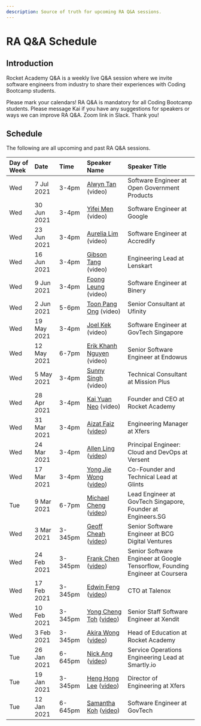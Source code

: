 ```yaml
---
description: Source of truth for upcoming RA Q&A sessions.
---
```


# RA Q&A Schedule

## Introduction

Rocket Academy Q&A is a weekly live Q&A session where we invite software engineers from industry to share their experiences with Coding Bootcamp students.

Please mark your calendars! RA Q&A is mandatory for all Coding Bootcamp students. Please message Kai if you have any suggestions for speakers or ways we can improve RA Q&A. Zoom link in Slack. Thank you!

## Schedule

The following are all upcoming and past RA Q&A sessions.

| Day of Week | Date | Time | Speaker Name | Speaker Title |
| :--- | :--- | :--- | :--- | :--- |
| Wed | 7 Jul 2021 | 3-4pm | [Alwyn Tan](https://www.linkedin.com/in/alwynt/) \(video\) | Software Engineer at Open Government Products |
| Wed | 30 Jun 2021 | 3-4pm | [Yifei Men](https://www.linkedin.com/in/yifeimen/) \(video\) | Software Engineer at Google |
| Wed | 23 Jun 2021 | 3-4pm | [Aurelia Lim](https://www.linkedin.com/in/aurelia-l-824078140/) \(video\) | Software Engineer at Accredify |
| Wed | 16 Jun 2021 | 3-4pm | [Gibson Tang](https://www.linkedin.com/in/gibsontang/) \(video\) | Engineering Lead at Lenskart |
| Wed | 9 Jun 2021 | 3-4pm | [Foong Leung](https://www.linkedin.com/in/foong-leung-76171758/) \(video\) | Software Engineer at Binery |
| Wed | 2 Jun 2021 | 5-6pm | [Toon Pang Ong](https://www.linkedin.com/in/ongtoonpang/) \(video\) | Senior Consultant at Ufinity |
| Wed | 19 May 2021 | 3-4pm | [Joel Kek](https://www.linkedin.com/in/joelkek/) \(video\) | Software Engineer at GovTech Singapore |
| Wed | 12 May 2021 | 6-7pm | [Erik Khanh Nguyen](https://www.linkedin.com/in/erikng/) \(video\) | Senior Software Engineer at Endowus |
| Wed | 5 May 2021 | 3-4pm | [Sunny Singh](https://www.linkedin.com/in/sstrgh/) \(video\) | Technical Consultant at Mission Plus |
| Wed | 28 Apr 2021 | 3-4pm | [Kai Yuan Neo](https://www.linkedin.com/in/kaiyuanneo/) \(video\) | Founder and CEO at Rocket Academy |
| Wed | 31 Mar 2021 | 3-4pm | [Aizat Faiz](https://www.linkedin.com/in/aizatto/) \([video](https://youtu.be/Mdho34airS0)\) | Engineering Manager at Xfers |
| Wed | 24 Mar 2021 | 3-4pm | [Allen Ling](https://www.linkedin.com/in/allen-ling-57110590/) \([video](https://youtu.be/8xhFRpgnm6k)\) | Principal Engineer: Cloud and DevOps at Versent |
| Wed | 17 Mar 2021 | 3-4pm | [Yong Jie Wong](https://www.linkedin.com/in/wongyongjie/) \([video](https://youtu.be/Mq8cZtXf7ls)\) | Co-Founder and Technical Lead at Glints |
| Tue | 9 Mar 2021 | 6-7pm | [Michael Cheng](https://www.linkedin.com/in/miccheng/) \([video](https://youtu.be/qd-mCIEmIX8)\) | Lead Engineer at GovTech Singapore, Founder at Engineers.SG |
| Wed | 3 Mar 2021 | 3-345pm | [Geoff Cheah](https://www.linkedin.com/in/geoffreycheah/) \([video](https://youtu.be/b1rONDnGLw0)\) | Senior Software Engineer at BCG Digital Ventures |
| Wed | 24 Feb 2021 | 3-345pm | [Frank Chen](https://www.linkedin.com/in/frankchn/) \([video](https://youtu.be/1qv4bifHSK8)\) | Senior Software Engineer at Google Tensorflow, Founding Engineer at Coursera |
| Wed | 17 Feb 2021 | 3-345pm | [Edwin Feng](https://www.linkedin.com/in/edwin-feng-56742a27/) \([video](https://youtu.be/diCmAEJCdOc)\) | CTO at Talenox |
| Wed | 10 Feb 2021 | 3-345pm | [Yong Cheng Toh](https://www.linkedin.com/in/yong-cheng-sebastian-toh-1361642b/) \([video](https://youtu.be/FVIQcT2sNjg)\) | Senior Staff Software Engineer at Xendit |
| Wed | 3 Feb 2021 | 3-345pm | [Akira Wong](https://www.linkedin.com/in/awongh/) \([video](https://youtu.be/9S_Znw73BTg)\) | Head of Education at Rocket Academy |
| Tue | 26 Jan 2021 | 6-645pm | [Nick Ang](https://www.linkedin.com/in/nickangtc/) \([video](https://youtu.be/fnYhQFSpQv0)\) | Service Operations Engineering Lead at Smartly.io |
| Tue | 19 Jan 2021 | 3-345pm | [Heng Hong Lee](https://www.linkedin.com/in/henghonglee/) \([video](https://youtu.be/mf1NQ_eFGlk)\) | Director of Engineering at Xfers |
| Tue | 12 Jan 2021 | 6-645pm | [Samantha Koh](https://www.linkedin.com/in/samkohlq/) \([video](https://youtu.be/BTIHu6qjmH0)\) | Software Engineer at GovTech |

